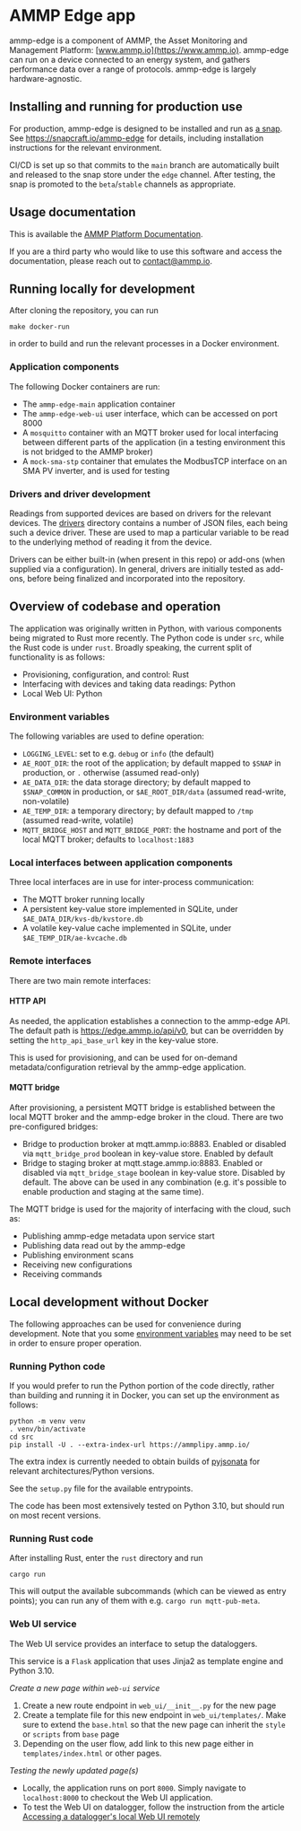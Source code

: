# AMMP Edge app

ammp-edge is a component of AMMP, the Asset Monitoring and Management Platform: [www.ammp.io](https://www.ammp.io). ammp-edge can run on a device connected to an energy system, and gathers performance data over a range of protocols. ammp-edge is largely hardware-agnostic.

## Installing and running for production use

For production, ammp-edge is designed to be installed and run as [a snap](https://snapcraft.io). See https://snapcraft.io/ammp-edge for details, including installation instructions for the relevant environment.

CI/CD is set up so that commits to the `main` branch are automatically built and released to the snap store under the `edge` channel. After testing, the snap is promoted to the `beta`/`stable` channels as appropriate.

## Usage documentation

This is available the [AMMP Platform Documentation](https://ammpio.atlassian.net/wiki/spaces/APD).

If you are a third party who would like to use this software and access the documentation, please reach out to contact@ammp.io.

## Running locally for development

After cloning the repository, you can run
```
make docker-run
```
in order to build and run the relevant processes in a Docker environment.

### Application components

The following Docker containers are run:
- The `ammp-edge-main` application container
- The `ammp-edge-web-ui` user interface, which can be accessed on port 8000
- A `mosquitto` container with an MQTT broker used for local interfacing between different parts of the application (in a testing environment this is not bridged to the AMMP broker)
- A `mock-sma-stp` container that emulates the ModbusTCP interface on an SMA PV inverter, and is used for testing

### Drivers and driver development

Readings from supported devices are based on drivers for the relevant devices. The [drivers](drivers) directory contains a number of JSON files, each being such a device driver. These are used to map a particular variable to be read to the underlying method of reading it from the device.

Drivers can be either built-in (when present in this repo) or add-ons (when supplied via a configuration). In general, drivers are initially tested as add-ons, before being finalized and incorporated into the repository.

## Overview of codebase and operation

The application was originally written in Python, with various components being migrated to Rust more recently. The Python code is under `src`, while the Rust code is under `rust`. Broadly speaking, the current split of functionality is as follows:
- Provisioning, configuration, and control: Rust
- Interfacing with devices and taking data readings: Python
- Local Web UI: Python

### Environment variables

The following variables are used to define operation:
- `LOGGING_LEVEL`: set to e.g. `debug` or `info` (the default)
- `AE_ROOT_DIR`: the root of the application; by default mapped to `$SNAP` in production, or `.` otherwise (assumed read-only)
- `AE_DATA_DIR`: the data storage directory; by default mapped to `$SNAP_COMMON` in production, or `$AE_ROOT_DIR/data` (assumed read-write, non-volatile)
- `AE_TEMP_DIR`: a temporary directory; by default mapped to `/tmp` (assumed read-write, volatile)
- `MQTT_BRIDGE_HOST` and `MQTT_BRIDGE_PORT`: the hostname and port of the local MQTT broker; defaults to `localhost:1883`

### Local interfaces between application components

Three local interfaces are in use for inter-process communication:
- The MQTT broker running locally
- A persistent key-value store implemented in SQLite, under `$AE_DATA_DIR/kvs-db/kvstore.db`
- A volatile key-value cache implemented in SQLite, under `$AE_TEMP_DIR/ae-kvcache.db`

### Remote interfaces

There are two main remote interfaces:

#### HTTP API
As needed, the application establishes a connection to the ammp-edge API. The default path is https://edge.ammp.io/api/v0, but can be overridden by setting the `http_api_base_url` key in the key-value store.

This is used for provisioning, and can be used for on-demand metadata/configuration retrieval by the ammp-edge application. 

#### MQTT bridge
After provisioning, a persistent MQTT bridge is established between the local MQTT broker and the ammp-edge broker in the cloud. There are two pre-configured bridges:
- Bridge to production broker at mqtt.ammp.io:8883. Enabled or disabled via `mqtt_bridge_prod` boolean in key-value store. Enabled by default
- Bridge to staging broker at mqtt.stage.ammp.io:8883. Enabled or disabled via `mqtt_bridge_stage` boolean in key-value store. Disabled by default.
The above can be used in any combination (e.g. it's possible to enable production and staging at the same time).

The MQTT bridge is used for the majority of interfacing with the cloud, such as:
- Publishing ammp-edge metadata upon service start
- Publishing data read out by the ammp-edge
- Publishing environment scans
- Receiving new configurations
- Receiving commands

## Local development without Docker

The following approaches can be used for convenience during development. Note that you some [environment variables](#environment-variables) may need to be set in order to ensure proper operation.

### Running Python code

If you would prefer to run the Python portion of the code directly, rather than building and running it in Docker, you can set up the environment as follows:
```
python -m venv venv
. venv/bin/activate
cd src
pip install -U . --extra-index-url https://ammplipy.ammp.io/
```
The extra index is currently needed to obtain builds of [pyjsonata](https://pypi.org/project/pyjsonata/) for relevant architectures/Python versions.

See the `setup.py` file for the available entrypoints.

The code has been most extensively tested on Python 3.10, but should run on most recent versions.

### Running Rust code

After installing Rust, enter the `rust` directory and run
```
cargo run
```
This will output the available subcommands (which can be viewed as entry points); you can run any of them with e.g. `cargo run mqtt-pub-meta`.

### Web UI service

The Web UI service provides an interface to setup the dataloggers.

This service is a `Flask` application that uses Jinja2 as template engine and Python 3.10.

*Create a new page within `web-ui` service*

1. Create a new route endpoint in `web_ui/__init__.py` for the new page
2. Create a template file for this new endpoint in `web_ui/templates/`. Make sure to extend the `base.html` so that the new page can inherit the `style` or `scripts` from `base` page
3. Depending on the user flow, add link to this new page either in `templates/index.html` or other pages.

*Testing the newly updated page(s)*

- Locally, the application runs on port `8000`. Simply navigate to `localhost:8000` to checkout the Web UI application. 
- To test the Web UI on datalogger, follow the instruction from the article [Accessing a datalogger's local Web UI remotely](https://ammpio.atlassian.net/wiki/spaces/APD/pages/2463399969/Accessing+a+datalogger+s+local+Web+UI+remotely)
